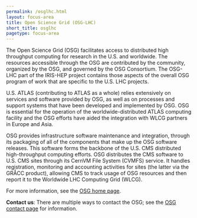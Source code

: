 ```yaml
---
permalink: /osglhc.html
layout: focus-area
title: Open Science Grid (OSG-LHC)
short_title: osglhc
pagetype: focus-area
---
```


  The Open Science Grid (OSG) facilitates access to distributed high throughput computing
  for research in the U.S. and worldwide.
  The resources accessible through the OSG are contributed by the community,
  organized by the OSG, and governed by the OSG Consortium.
  The OSG-LHC part of the IRIS-HEP project contains those aspects of the overall OSG program of work 
  that are specific to the U.S. LHC projects.
  
  U.S. ATLAS (contributing to ATLAS as a whole) relies extensively on services and software provided by OSG,
  as well as on processes and support systems that have been developed and implemented by OSG.
  OSG is essential for the operation of the worldwide-distributed ATLAS computing facility
  and the OSG efforts have aided the integration with WLCG partners in Europe and Asia.
  
  OSG provides infrastructure software maintenance and integration,
  through its packaging of all of the components that make up the OSG software releases.
  This software forms the backbone of the U.S. CMS distributed high-throughput computing efforts.
  OSG distributes the CMS software to U.S. CMS sites through its CernVM File System (CVMFS) service.
  It handles registration, monitoring and accounting activities for sites
  (the latter via the GRÅCC product), allowing CMS to track usage of OSG resources
  and then report it to the Worldwide LHC Computing Grid (WLCG).
  
  For more information, see the [OSG home page](https://opensciencegrid.org).

  **Contact us**: There are multiple ways to contact the OSG;
  see the [OSG contact page](https://opensciencegrid.org/contact) for information.

